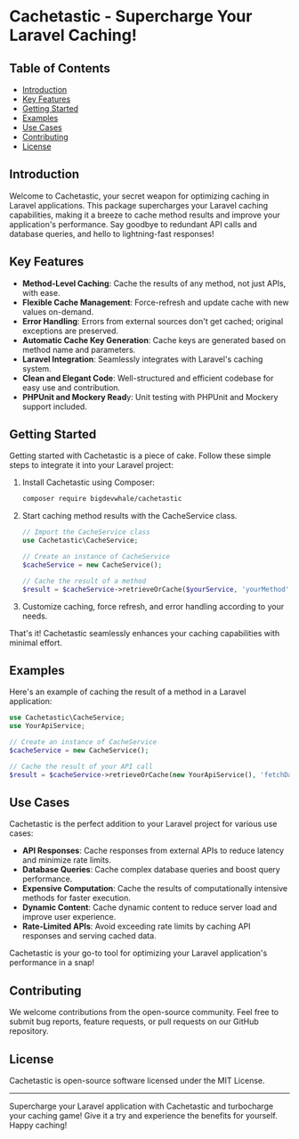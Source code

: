 # Cachetastic - Supercharge Your Laravel Caching!

## Table of Contents
- [Introduction](#introduction)
- [Key Features](#key-features)
- [Getting Started](#getting-started)
- [Examples](#examples)
- [Use Cases](#use-cases)
- [Contributing](#contributing)
- [License](#license)

## Introduction
Welcome to Cachetastic, your secret weapon for optimizing caching in Laravel applications. This package supercharges your Laravel caching capabilities, making it a breeze to cache method results and improve your application's performance. Say goodbye to redundant API calls and database queries, and hello to lightning-fast responses!

## Key Features
- **Method-Level Caching**: Cache the results of any method, not just APIs, with ease.
- **Flexible Cache Management**: Force-refresh and update cache with new values on-demand.
- **Error Handling**: Errors from external sources don't get cached; original exceptions are preserved.
- **Automatic Cache Key Generation**: Cache keys are generated based on method name and parameters.
- **Laravel Integration**: Seamlessly integrates with Laravel's caching system.
- **Clean and Elegant Code**: Well-structured and efficient codebase for easy use and contribution.
- **PHPUnit and Mockery Read**y: Unit testing with PHPUnit and Mockery support included.

## Getting Started
Getting started with Cachetastic is a piece of cake. Follow these simple steps to integrate it into your Laravel project:

1. Install Cachetastic using Composer:

    ```bash
    composer require bigdevwhale/cachetastic
   ```
2. Start caching method results with the CacheService class.

    ```php
    // Import the CacheService class
    use Cachetastic\CacheService;

    // Create an instance of CacheService
    $cacheService = new CacheService();

    // Cache the result of a method
    $result = $cacheService->retrieveOrCache($yourService, 'yourMethod', $yourParams, $cacheDuration);
   ```
3. Customize caching, force refresh, and error handling according to your needs.

That's it! Cachetastic seamlessly enhances your caching capabilities with minimal effort.

## Examples

Here's an example of caching the result of a method in a Laravel application:

```php
use Cachetastic\CacheService;
use YourApiService;

// Create an instance of CacheService
$cacheService = new CacheService();

// Cache the result of your API call
$result = $cacheService->retrieveOrCache(new YourApiService(), 'fetchData', [1, 2], 60);
```

## Use Cases
Cachetastic is the perfect addition to your Laravel project for various use cases:

- **API Responses**: Cache responses from external APIs to reduce latency and minimize rate limits.
- **Database Queries**: Cache complex database queries and boost query performance.
- **Expensive Computation**: Cache the results of computationally intensive methods for faster execution.
- **Dynamic Content**: Cache dynamic content to reduce server load and improve user experience.
- **Rate-Limited APIs**: Avoid exceeding rate limits by caching API responses and serving cached data.

Cachetastic is your go-to tool for optimizing your Laravel application's performance in a snap!

## Contributing
We welcome contributions from the open-source community. Feel free to submit bug reports, feature requests, or pull requests on our GitHub repository.

## License
Cachetastic is open-source software licensed under the MIT License.

---
Supercharge your Laravel application with Cachetastic and turbocharge your caching game! Give it a try and experience the benefits for yourself. Happy caching!



